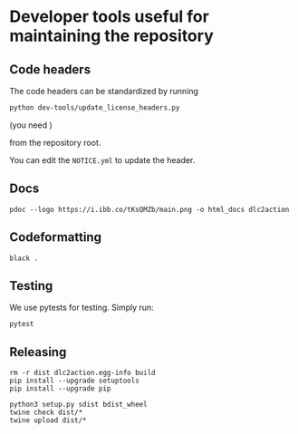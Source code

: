 <!--
Copyright 2025-present by A. Mathis Group and contributors. All rights reserved.

  This project and all its files are licensed under GNU AGPLv3 or later version. A copy is included in dlc2action/LICENSE.AGPL.

-->
# Developer tools useful for maintaining the repository

## Code headers

The code headers can be standardized by running

``` bash
python dev-tools/update_license_headers.py
```

(you need )

from the repository root.

You can edit the `NOTICE.yml` to update the header.

## Docs

```
pdoc --logo https://i.ibb.co/tKsQMZb/main.png -o html_docs dlc2action
```

## Codeformatting

```
black .
```

## Testing

We use pytests for testing. Simply run:

```
pytest
```

## Releasing

```
rm -r dist dlc2action.egg-info build
pip install --upgrade setuptools
pip install --upgrade pip

python3 setup.py sdist bdist_wheel
twine check dist/*
twine upload dist/*
```
